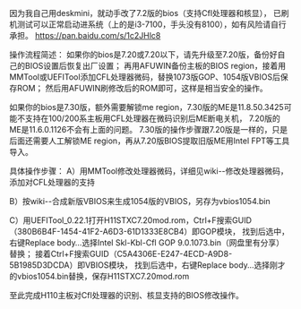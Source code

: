 因为我自己用deskmini，就动手改了7.2版的bios（支持Cfl处理器和核显），
已刷机测试可以正常启动进系统（上的是i3-7100，手头没有8100），如有风险请自行承担。
https://pan.baidu.com/s/1c2JHlc8

操作流程简述：
如果你的bios是7.20或7.20以下，请先升级至7.20版，备份好自己的BIOS设置后恢复出厂设置；
再用AFUWIN备份主板的BIOS region，接着用MMTool或UEFITool添加CFL处理器微码，替换1073版GOP、1054版VBIOS后保存ROM；
然后用AFUWIN刷修改后的ROM即可，这样是相当安全的操作。

如果你的bios是7.30版，额外需要解锁me region，7.30版的ME是11.8.50.3425可能不支持在100/200系主板用CFL处理器在微码识别后ME断电关机，
7.20版的ME是11.6.0.1126不会有上面的问题。
7.30版的操作步骤跟7.20版是一样的，只是后面还需要人工解锁ME region，再从7.20版BIOS提取旧版ME用Intel FPT等工具导入。


具体操作步骤：
A）用MMTool修改处理器微码，详细见wiki--修改处理器微码，添加对CFL处理器的支持

B）按wiki--合成新版VBIOS来生成1054版的VBIOS，另存为vbios1054.bin

C）用UEFITool_0.22.1打开H11STXC7.20mod.rom，Ctrl+F搜索GUID（380B6B4F-1454-41F2-A6D3-61D1333E8CB4）即GOP模块，
   找到后选中，右键Replace body…选择Intel Skl-Kbl-Cfl GOP 9.0.1073.bin（网盘里有分享）替换；
   接着Ctrl+F搜索GUID（C5A4306E-E247-4ECD-A9D8-5B1985D3DCDA）即VBIOS模块，
   找到后选中，右键Replace body…选择刚才的vbios1054.bin替换，保存H11STXC7.20mod.rom

至此完成H110主板对Cfl处理器的识别、核显支持的BIOS修改操作。





